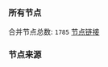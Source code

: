 ### 所有节点
合并节点总数: `1785`
[节点链接](https://raw.githubusercontent.com/rzhy1/11/master/sub/sub_merge_base64.txt)

### 节点来源